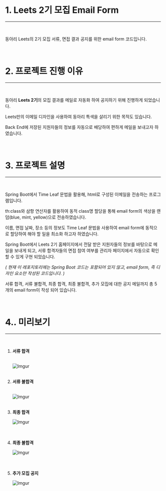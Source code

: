 # 1. Leets 2기 모집 Email Form

---

<br/>

동아리 Leets의 2기 모집 서류, 면접 결과 공지를 위한 email form 코드입니다.  
<br/><br/>

# 2. 프로젝트 진행 이유

---

<br/>

동아리 **Leets 2기**의 모집 결과를 메일로 자동화 하여 공지하기 위해 진행하게 되었습니다.

Leets만의 이메일 디자인을 사용하여 동아리 특색을 살리기 위한 목적도 있습니다.

Back End에 저장된 지원자들의 정보를 자동으로 배당하여 편하게 메일을 보내고자 하였습니다.  
<br/><br/>

# 3. 프로젝트 설명

---

<br/>

Spring Boot에서 Time Leaf 문법을 활용해, html로 구성된 이메일을 전송하는 프로그램입니다.

th:class와 삼항 연산자를 활용하여 동적 class명 할당을 통해 email form의 색상을 랜덤(blue, mint, yellow)으로 전송하였습니다.

이름, 면접 날짜, 장소 등의 정보도 Time Leaf 문법을 사용하여 email form에 동적으로 할당하여 해야 할 일을 최소화 하고자 하였습니다.

Spring Boot에서 Leets 2기 홈페이지에서 전달 받은 지원자들의 정보를 바탕으로 메일을 보내게 되고, 서류 합격자들의 면접 참여 여부를 관리자 페이지에서 자동으로 확인 할 수 있게 구현 되었습니다.

_( 현재 이 레포지토리에는 Spring Boot 코드는 포함되어 있지 않고, email form, 즉 디자인 요소만 작성된 코드입니다. )_
<br/>

서류 합격, 서류 불합격, 최종 합격, 최종 불합격, 추가 모집에 대한 공지 메일까지 총 5개의 email form이 작성 되어 있습니다.  
<br/><br/>

# 4.. 미리보기

---

<br/>

1. **서류 합격**  
   <br/>

   ![Imgur](https://i.imgur.com/ydRmUPX.png)
   <br/><br/>

2. **서류 불합격**  
   <br/>

   ![Imgur](https://i.imgur.com/iMcMaZr.png)
   <br/><br/>

3. **최종 합격**
   <br/>

   ![Imgur](https://i.imgur.com/UoXhh0m.png)  
    <br/><br/>

4. **최종 불합격**
   <br/>

   ![Imgur](https://i.imgur.com/JGUeP92.png)  
    <br/><br/>

5. **추가 모집 공지**
   <br/>

   ![Imgur](https://i.imgur.com/iTpVU8F.png)
   <br/><br/>
